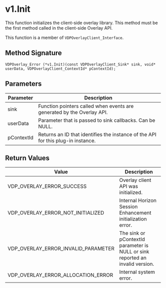 # v1.Init

This function initializes the client-side overlay library. This method must be the first method called in the client-side Overlay API.

This function is a member of `VDPOverlayClient_Interface`.

## Method Signature
```
VDPOverlay_Error (*v1.Init)(const VDPOverlayClient_Sink* sink, void* userData, VDPOverlayClient_ContextId* pContextId);
```

## Parameters

| Parameter | Description |
| --------- | ----------- |
| sink | Function pointers called when events are generated by the Overlay API. |
| userData | Parameter that is passed to sink callbacks. Can be NULL. |
| pContextId | Returns an ID that identifies the instance of the API for this plug-in instance. |

## Return Values

| Value | Description |
| ----- | ----------- |
| VDP_OVERLAY_ERROR_SUCCESS | Overlay client API was initialized. |
| VDP_OVERLAY_ERROR_NOT_INITIALIZED	| Internal Horizon Session Enhancement initialization error. |
| VDP_OVERLAY_ERROR_INVALID_PARAMETER | The sink or pContextId parameter is NULL or sink reported an invalid version. |
| VDP_OVERLAY_ERROR_ALLOCATION_ERROR | Internal system error. |


